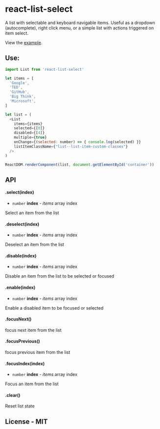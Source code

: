 # react-list-select

A list with selectable and keyboard navigable items. Useful as a dropdown (autocomplete), right click menu, or a simple list with actions triggered on item select.

View the [example](https://hawkrives.github.io/react-list-select/).


## Use:

```js
import List from 'react-list-select'

let items = [
  'Google',
  'TED',
  'GitHub',
  'Big Think',
  'Microsoft',
]

let list = (
  <List
    items={items}
    selected={[0]}
    disabled={[4]}
    multiple={true}
	onChange={(selected: number) => { console.log(selected) }}
	listItemClassName={"list--list-item-custom-classes"}
  />
)

ReactDOM.renderComponent(list, document.getElementById('container'))
```


## API

#### .select(index)
- `number` __index__ - _items_ array index

Select an item from the list


#### .deselect(index)
- `number` __index__ - _items_ array index

Deselect an item from the list


#### .disable(index)
- `number` __index__ - _items_ array index

Disable an item from the list to be selected or focused


#### .enable(index)
- `number` __index__ - _items_ array index

Enable a disabled item to be focused or selected


#### .focusNext()
focus next item from the list


#### .focusPrevious()
focus previous item from the list


#### .focusIndex(index)
- `number` __index__ - _items_ array index

Focus an item from the list

#### .clear()
Reset list state


## License - MIT
